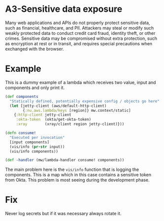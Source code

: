 # A3-Sensitive data exposure
Many web applications and APIs do not properly protect sensitive data, such as financial, healthcare, and PII. Attackers may steal or modify such weakly protected data to conduct credit card fraud, identity theft, or other crimes. Sensitive data may be compromised without extra protection, such as encryption at rest or in transit, and requires special precautions when exchanged with the browser.

# Example
This is a dummy example of a lambda which receives two value, input and components and only print it.

```clojure
(def components
  "Statically defined, potentially expensive config / objects go here"
  (let [jetty-client (aws/default-http-client)
        {:nu.aws.lambda/keys [region]} mw.context/static]
    {:http-client jetty-client
     :okta-token  (okta/get-okta-token)
     :xray        (xray/client region jetty-client)}))

(defn consume!
  "Executed per invocation"
  [input components]
  (vis/info (pr-str input))
  (vis/info components))

(def -handler (mw/lambda-handler consume! components))
```

The main problem here is the `vis/info` function that is logging the components. This is a map which in this case contains a sensitive token from Okta.
This problem is most seeing during the development phase.

# Fix
Never log secrets but if it was necessary always rotate it.
